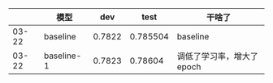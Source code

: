 |       | 模型 |dev    | test     | 干啥了                          |
| ----- | ---- |------ | -------- | ------------------------------- |
| 03-22 | baseline|0.7822 | 0.785504 | baseline                        |
| 03-22 | baseline-1 |0.7823 | 0.78604  | 调低了学习率，增大了epoch|

